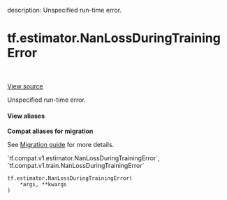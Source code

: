 description: Unspecified run-time error.

<div itemscope itemtype="http://developers.google.com/ReferenceObject">
<meta itemprop="name" content="tf.estimator.NanLossDuringTrainingError" />
<meta itemprop="path" content="Stable" />
<meta itemprop="property" content="__init__"/>
<meta itemprop="property" content="__new__"/>
</div>

# tf.estimator.NanLossDuringTrainingError

<!-- Insert buttons and diff -->

<table class="tfo-notebook-buttons tfo-api nocontent" align="left">

</table>

<a target="_blank" href="/code/stable/tensorflow/python/training/basic_session_run_hooks.py">View source</a>



Unspecified run-time error.

<section class="expandable">
  <h4 class="showalways">View aliases</h4>
  <p>
<b>Compat aliases for migration</b>
<p>See
<a href="https://www.tensorflow.org/guide/migrate">Migration guide</a> for
more details.</p>
<p>`tf.compat.v1.estimator.NanLossDuringTrainingError`, `tf.compat.v1.train.NanLossDuringTrainingError`</p>
</p>
</section>

<pre class="devsite-click-to-copy prettyprint lang-py tfo-signature-link">
<code>tf.estimator.NanLossDuringTrainingError(
    *args, **kwargs
)
</code></pre>



<!-- Placeholder for "Used in" -->


